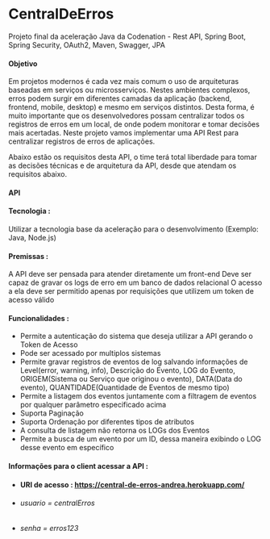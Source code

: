 # CentralDeErros 
Projeto final da aceleração Java da Codenation - Rest API, Spring Boot, Spring Security, OAuth2, Maven, Swagger, JPA 

#### Objetivo

Em projetos modernos é cada vez mais comum o uso de arquiteturas baseadas em serviços ou microsserviços. Nestes ambientes complexos, erros podem surgir em diferentes camadas da aplicação (backend, frontend, mobile, desktop) e mesmo em serviços distintos. Desta forma, é muito importante que os desenvolvedores possam centralizar todos os registros de erros em um local, de onde podem monitorar e tomar decisões mais acertadas. Neste projeto vamos implementar uma API Rest para centralizar registros de erros de aplicações.

Abaixo estão os requisitos desta API, o time terá total liberdade para tomar as decisões técnicas e de arquitetura da API, desde que atendam os requisitos abaixo.
#### API  
#### Tecnologia : 

Utilizar a tecnologia base da aceleração para o desenvolvimento (Exemplo: Java, Node.js)

#### Premissas : 

A API deve ser pensada para atender diretamente um front-end
Deve ser capaz de gravar os logs de erro em um banco de dados relacional
O acesso a ela deve ser permitido apenas por requisições que utilizem um token de acesso válido

#### Funcionalidades :

- Permite a autenticação do sistema que deseja utilizar a API gerando o Token de Acesso
- Pode ser acessado por multiplos sistemas
- Permite gravar registros de eventos de log salvando informações de Level(error, warning, info), Descrição do Evento, LOG do Evento, ORIGEM(Sistema ou Serviço que originou o evento), DATA(Data do evento), QUANTIDADE(Quantidade de Eventos de mesmo tipo)
- Permite a listagem dos eventos juntamente com a filtragem de eventos por qualquer parâmetro especificado acima
- Suporta Paginação
- Suporta Ordenação por diferentes tipos de atributos
- A consulta de listagem não retorna os LOGs dos Eventos
- Permite a busca de um evento por um ID, dessa maneira exibindo o LOG desse evento em específico

#### Informações para o client acessar a API :
- #### URI de acesso : https://central-de-erros-andrea.herokuapp.com/
- ###### usuario = centralErros
- ###### senha = erros123

